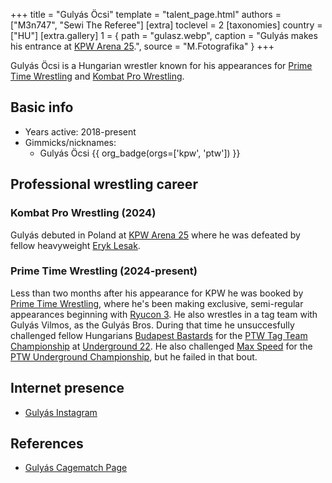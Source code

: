 +++
title = "Gulyás Öcsi"
template = "talent_page.html"
authors = ["M3n747", "Sewi The Referee"]
[extra]
toclevel = 2
[taxonomies]
country = ["HU"]
[extra.gallery]
1 = { path = "gulasz.webp", caption = "Gulyás makes his entrance at [KPW Arena 25](@/e/kpw/2024-05-17-kpw-arena-25.md).", source = "M.Fotografika" }
+++

Gulyás Öcsi is a Hungarian wrestler known for his appearances for [Prime Time Wrestling](@/o/ptw.md) and [Kombat Pro Wrestling](@/o/kpw.md).

## Basic info

* Years active: 2018-present
* Gimmicks/nicknames:
  - Gulyás Öcsi {{ org_badge(orgs=['kpw', 'ptw']) }}

## Professional wrestling career

### Kombat Pro Wrestling (2024)

Gulyás debuted in Poland at [KPW Arena 25](@/e/kpw/2024-05-17-kpw-arena-25.md) where he was defeated by fellow heavyweight [Eryk Lesak](@/w/eryk-lesak.md).

### Prime Time Wrestling (2024-present)

Less than two months after his appearance for KPW he was booked by [Prime Time Wrestling](@/o/ptw.md), where he's been making exclusive, semi-regular appearances beginning with [Ryucon 3](@/e/ptw/2024-07-07-ptw-x-ryucon.md). He also wrestles in a tag team with Gulyás Vilmos, as the Gulyás Bros. During that time he unsuccesfully challenged fellow Hungarians [Budapest Bastards](@/tt/budapest-bastards.md) for the [PTW Tag Team Championship](@/c/ptw-tag-team-championship.md) at [Underground 22](@/e/ptw/2024-08-25-ptw-underground-22.md). He also challenged [Max Speed](@/w/max-speed.md) for the [PTW Underground Championship](@/c/ptw-underground-championship.md), but he failed in that bout.

## Internet presence

* [Gulyás Instagram](https://www.instagram.com/gulyaswrestling)

## References

* [Gulyás Cagematch Page](https://www.cagematch.net/?id=2&nr=23783)
